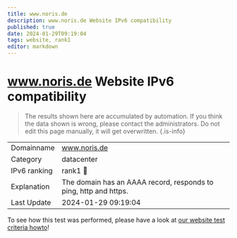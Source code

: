 ```yaml
---
title: www.noris.de
description: www.noris.de Website IPv6 compatibility
published: true
date: 2024-01-29T09:19:04
tags: website, rank1
editor: markdown
---
```


# www.noris.de Website IPv6 compatibility

> The results shown here are accumulated by automation. If you think the data shown is wrong, please contact the administrators. 
> Do not edit this page manually, it will get overwritten.
{.is-info}


|   |   |
| - | - |
| Domainname | www.noris.de
| Category | datacenter |
| IPv6 ranking | rank1 :1st_place_medal: |
| Explanation | The domain has an AAAA record, responds to ping, http and https. |
| Last Update | 2024-01-29 09:19:04 |

To see how this test was performed, please have a look at [our website test criteria howto](/howto/testcriteria/website)!

